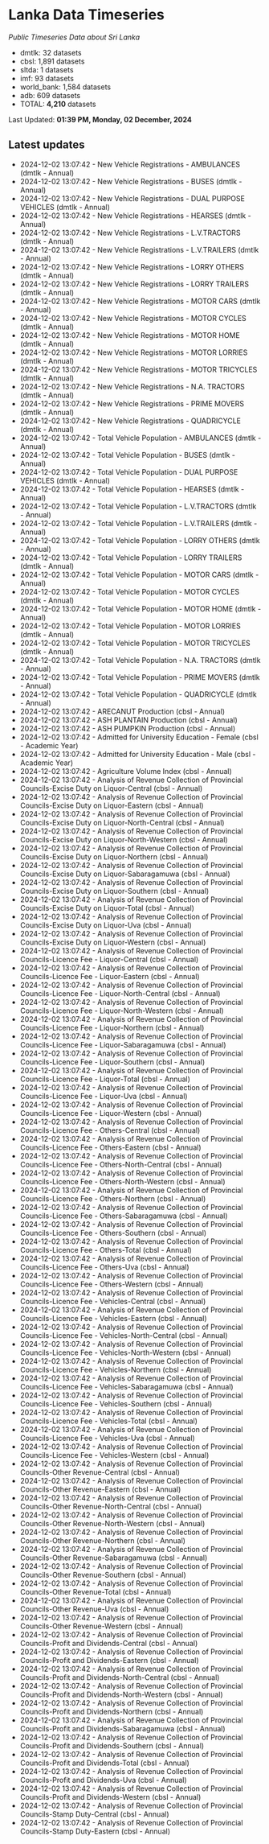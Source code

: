 # Lanka Data Timeseries
*Public Timeseries Data about Sri Lanka*

* dmtlk: 32 datasets
* cbsl: 1,891 datasets
* sltda: 1 datasets
* imf: 93 datasets
* world_bank: 1,584 datasets
* adb: 609 datasets
* TOTAL: **4,210** datasets

Last Updated: **01:39 PM, Monday, 02 December, 2024**

## Latest updates

* 2024-12-02 13:07:42 - New Vehicle Registrations - AMBULANCES (dmtlk - Annual)
* 2024-12-02 13:07:42 - New Vehicle Registrations - BUSES (dmtlk - Annual)
* 2024-12-02 13:07:42 - New Vehicle Registrations - DUAL PURPOSE VEHICLES (dmtlk - Annual)
* 2024-12-02 13:07:42 - New Vehicle Registrations - HEARSES (dmtlk - Annual)
* 2024-12-02 13:07:42 - New Vehicle Registrations - L.V.TRACTORS (dmtlk - Annual)
* 2024-12-02 13:07:42 - New Vehicle Registrations - L.V.TRAILERS (dmtlk - Annual)
* 2024-12-02 13:07:42 - New Vehicle Registrations - LORRY OTHERS (dmtlk - Annual)
* 2024-12-02 13:07:42 - New Vehicle Registrations - LORRY TRAILERS (dmtlk - Annual)
* 2024-12-02 13:07:42 - New Vehicle Registrations - MOTOR CARS (dmtlk - Annual)
* 2024-12-02 13:07:42 - New Vehicle Registrations - MOTOR CYCLES (dmtlk - Annual)
* 2024-12-02 13:07:42 - New Vehicle Registrations - MOTOR HOME (dmtlk - Annual)
* 2024-12-02 13:07:42 - New Vehicle Registrations - MOTOR LORRIES (dmtlk - Annual)
* 2024-12-02 13:07:42 - New Vehicle Registrations - MOTOR TRICYCLES (dmtlk - Annual)
* 2024-12-02 13:07:42 - New Vehicle Registrations - N.A. TRACTORS (dmtlk - Annual)
* 2024-12-02 13:07:42 - New Vehicle Registrations - PRIME MOVERS (dmtlk - Annual)
* 2024-12-02 13:07:42 - New Vehicle Registrations - QUADRICYCLE (dmtlk - Annual)
* 2024-12-02 13:07:42 - Total Vehicle Population - AMBULANCES (dmtlk - Annual)
* 2024-12-02 13:07:42 - Total Vehicle Population - BUSES (dmtlk - Annual)
* 2024-12-02 13:07:42 - Total Vehicle Population - DUAL PURPOSE VEHICLES (dmtlk - Annual)
* 2024-12-02 13:07:42 - Total Vehicle Population - HEARSES (dmtlk - Annual)
* 2024-12-02 13:07:42 - Total Vehicle Population - L.V.TRACTORS (dmtlk - Annual)
* 2024-12-02 13:07:42 - Total Vehicle Population - L.V.TRAILERS (dmtlk - Annual)
* 2024-12-02 13:07:42 - Total Vehicle Population - LORRY OTHERS (dmtlk - Annual)
* 2024-12-02 13:07:42 - Total Vehicle Population - LORRY TRAILERS (dmtlk - Annual)
* 2024-12-02 13:07:42 - Total Vehicle Population - MOTOR CARS (dmtlk - Annual)
* 2024-12-02 13:07:42 - Total Vehicle Population - MOTOR CYCLES (dmtlk - Annual)
* 2024-12-02 13:07:42 - Total Vehicle Population - MOTOR HOME (dmtlk - Annual)
* 2024-12-02 13:07:42 - Total Vehicle Population - MOTOR LORRIES (dmtlk - Annual)
* 2024-12-02 13:07:42 - Total Vehicle Population - MOTOR TRICYCLES (dmtlk - Annual)
* 2024-12-02 13:07:42 - Total Vehicle Population - N.A. TRACTORS (dmtlk - Annual)
* 2024-12-02 13:07:42 - Total Vehicle Population - PRIME MOVERS (dmtlk - Annual)
* 2024-12-02 13:07:42 - Total Vehicle Population - QUADRICYCLE (dmtlk - Annual)
* 2024-12-02 13:07:42 - ARECANUT Production (cbsl - Annual)
* 2024-12-02 13:07:42 - ASH PLANTAIN Production (cbsl - Annual)
* 2024-12-02 13:07:42 - ASH PUMPKIN Production (cbsl - Annual)
* 2024-12-02 13:07:42 - Admitted for University Education - Female (cbsl - Academic Year)
* 2024-12-02 13:07:42 - Admitted for University Education - Male (cbsl - Academic Year)
* 2024-12-02 13:07:42 - Agriculture Volume Index (cbsl - Annual)
* 2024-12-02 13:07:42 - Analysis of Revenue Collection of Provincial Councils-Excise Duty on Liquor-Central (cbsl - Annual)
* 2024-12-02 13:07:42 - Analysis of Revenue Collection of Provincial Councils-Excise Duty on Liquor-Eastern (cbsl - Annual)
* 2024-12-02 13:07:42 - Analysis of Revenue Collection of Provincial Councils-Excise Duty on Liquor-North-Central (cbsl - Annual)
* 2024-12-02 13:07:42 - Analysis of Revenue Collection of Provincial Councils-Excise Duty on Liquor-North-Western (cbsl - Annual)
* 2024-12-02 13:07:42 - Analysis of Revenue Collection of Provincial Councils-Excise Duty on Liquor-Northern (cbsl - Annual)
* 2024-12-02 13:07:42 - Analysis of Revenue Collection of Provincial Councils-Excise Duty on Liquor-Sabaragamuwa (cbsl - Annual)
* 2024-12-02 13:07:42 - Analysis of Revenue Collection of Provincial Councils-Excise Duty on Liquor-Southern (cbsl - Annual)
* 2024-12-02 13:07:42 - Analysis of Revenue Collection of Provincial Councils-Excise Duty on Liquor-Total (cbsl - Annual)
* 2024-12-02 13:07:42 - Analysis of Revenue Collection of Provincial Councils-Excise Duty on Liquor-Uva (cbsl - Annual)
* 2024-12-02 13:07:42 - Analysis of Revenue Collection of Provincial Councils-Excise Duty on Liquor-Western (cbsl - Annual)
* 2024-12-02 13:07:42 - Analysis of Revenue Collection of Provincial Councils-Licence Fee - Liquor-Central (cbsl - Annual)
* 2024-12-02 13:07:42 - Analysis of Revenue Collection of Provincial Councils-Licence Fee - Liquor-Eastern (cbsl - Annual)
* 2024-12-02 13:07:42 - Analysis of Revenue Collection of Provincial Councils-Licence Fee - Liquor-North-Central (cbsl - Annual)
* 2024-12-02 13:07:42 - Analysis of Revenue Collection of Provincial Councils-Licence Fee - Liquor-North-Western (cbsl - Annual)
* 2024-12-02 13:07:42 - Analysis of Revenue Collection of Provincial Councils-Licence Fee - Liquor-Northern (cbsl - Annual)
* 2024-12-02 13:07:42 - Analysis of Revenue Collection of Provincial Councils-Licence Fee - Liquor-Sabaragamuwa (cbsl - Annual)
* 2024-12-02 13:07:42 - Analysis of Revenue Collection of Provincial Councils-Licence Fee - Liquor-Southern (cbsl - Annual)
* 2024-12-02 13:07:42 - Analysis of Revenue Collection of Provincial Councils-Licence Fee - Liquor-Total (cbsl - Annual)
* 2024-12-02 13:07:42 - Analysis of Revenue Collection of Provincial Councils-Licence Fee - Liquor-Uva (cbsl - Annual)
* 2024-12-02 13:07:42 - Analysis of Revenue Collection of Provincial Councils-Licence Fee - Liquor-Western (cbsl - Annual)
* 2024-12-02 13:07:42 - Analysis of Revenue Collection of Provincial Councils-Licence Fee - Others-Central (cbsl - Annual)
* 2024-12-02 13:07:42 - Analysis of Revenue Collection of Provincial Councils-Licence Fee - Others-Eastern (cbsl - Annual)
* 2024-12-02 13:07:42 - Analysis of Revenue Collection of Provincial Councils-Licence Fee - Others-North-Central (cbsl - Annual)
* 2024-12-02 13:07:42 - Analysis of Revenue Collection of Provincial Councils-Licence Fee - Others-North-Western (cbsl - Annual)
* 2024-12-02 13:07:42 - Analysis of Revenue Collection of Provincial Councils-Licence Fee - Others-Northern (cbsl - Annual)
* 2024-12-02 13:07:42 - Analysis of Revenue Collection of Provincial Councils-Licence Fee - Others-Sabaragamuwa (cbsl - Annual)
* 2024-12-02 13:07:42 - Analysis of Revenue Collection of Provincial Councils-Licence Fee - Others-Southern (cbsl - Annual)
* 2024-12-02 13:07:42 - Analysis of Revenue Collection of Provincial Councils-Licence Fee - Others-Total (cbsl - Annual)
* 2024-12-02 13:07:42 - Analysis of Revenue Collection of Provincial Councils-Licence Fee - Others-Uva (cbsl - Annual)
* 2024-12-02 13:07:42 - Analysis of Revenue Collection of Provincial Councils-Licence Fee - Others-Western (cbsl - Annual)
* 2024-12-02 13:07:42 - Analysis of Revenue Collection of Provincial Councils-Licence Fee - Vehicles-Central (cbsl - Annual)
* 2024-12-02 13:07:42 - Analysis of Revenue Collection of Provincial Councils-Licence Fee - Vehicles-Eastern (cbsl - Annual)
* 2024-12-02 13:07:42 - Analysis of Revenue Collection of Provincial Councils-Licence Fee - Vehicles-North-Central (cbsl - Annual)
* 2024-12-02 13:07:42 - Analysis of Revenue Collection of Provincial Councils-Licence Fee - Vehicles-North-Western (cbsl - Annual)
* 2024-12-02 13:07:42 - Analysis of Revenue Collection of Provincial Councils-Licence Fee - Vehicles-Northern (cbsl - Annual)
* 2024-12-02 13:07:42 - Analysis of Revenue Collection of Provincial Councils-Licence Fee - Vehicles-Sabaragamuwa (cbsl - Annual)
* 2024-12-02 13:07:42 - Analysis of Revenue Collection of Provincial Councils-Licence Fee - Vehicles-Southern (cbsl - Annual)
* 2024-12-02 13:07:42 - Analysis of Revenue Collection of Provincial Councils-Licence Fee - Vehicles-Total (cbsl - Annual)
* 2024-12-02 13:07:42 - Analysis of Revenue Collection of Provincial Councils-Licence Fee - Vehicles-Uva (cbsl - Annual)
* 2024-12-02 13:07:42 - Analysis of Revenue Collection of Provincial Councils-Licence Fee - Vehicles-Western (cbsl - Annual)
* 2024-12-02 13:07:42 - Analysis of Revenue Collection of Provincial Councils-Other Revenue-Central (cbsl - Annual)
* 2024-12-02 13:07:42 - Analysis of Revenue Collection of Provincial Councils-Other Revenue-Eastern (cbsl - Annual)
* 2024-12-02 13:07:42 - Analysis of Revenue Collection of Provincial Councils-Other Revenue-North-Central (cbsl - Annual)
* 2024-12-02 13:07:42 - Analysis of Revenue Collection of Provincial Councils-Other Revenue-North-Western (cbsl - Annual)
* 2024-12-02 13:07:42 - Analysis of Revenue Collection of Provincial Councils-Other Revenue-Northern (cbsl - Annual)
* 2024-12-02 13:07:42 - Analysis of Revenue Collection of Provincial Councils-Other Revenue-Sabaragamuwa (cbsl - Annual)
* 2024-12-02 13:07:42 - Analysis of Revenue Collection of Provincial Councils-Other Revenue-Southern (cbsl - Annual)
* 2024-12-02 13:07:42 - Analysis of Revenue Collection of Provincial Councils-Other Revenue-Total (cbsl - Annual)
* 2024-12-02 13:07:42 - Analysis of Revenue Collection of Provincial Councils-Other Revenue-Uva (cbsl - Annual)
* 2024-12-02 13:07:42 - Analysis of Revenue Collection of Provincial Councils-Other Revenue-Western (cbsl - Annual)
* 2024-12-02 13:07:42 - Analysis of Revenue Collection of Provincial Councils-Profit and Dividends-Central (cbsl - Annual)
* 2024-12-02 13:07:42 - Analysis of Revenue Collection of Provincial Councils-Profit and Dividends-Eastern (cbsl - Annual)
* 2024-12-02 13:07:42 - Analysis of Revenue Collection of Provincial Councils-Profit and Dividends-North-Central (cbsl - Annual)
* 2024-12-02 13:07:42 - Analysis of Revenue Collection of Provincial Councils-Profit and Dividends-North-Western (cbsl - Annual)
* 2024-12-02 13:07:42 - Analysis of Revenue Collection of Provincial Councils-Profit and Dividends-Northern (cbsl - Annual)
* 2024-12-02 13:07:42 - Analysis of Revenue Collection of Provincial Councils-Profit and Dividends-Sabaragamuwa (cbsl - Annual)
* 2024-12-02 13:07:42 - Analysis of Revenue Collection of Provincial Councils-Profit and Dividends-Southern (cbsl - Annual)
* 2024-12-02 13:07:42 - Analysis of Revenue Collection of Provincial Councils-Profit and Dividends-Total (cbsl - Annual)
* 2024-12-02 13:07:42 - Analysis of Revenue Collection of Provincial Councils-Profit and Dividends-Uva (cbsl - Annual)
* 2024-12-02 13:07:42 - Analysis of Revenue Collection of Provincial Councils-Profit and Dividends-Western (cbsl - Annual)
* 2024-12-02 13:07:42 - Analysis of Revenue Collection of Provincial Councils-Stamp Duty-Central (cbsl - Annual)
* 2024-12-02 13:07:42 - Analysis of Revenue Collection of Provincial Councils-Stamp Duty-Eastern (cbsl - Annual)